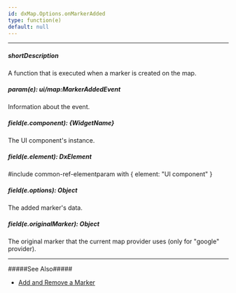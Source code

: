 ```yaml
---
id: dxMap.Options.onMarkerAdded
type: function(e)
default: null
---
```

---
##### shortDescription
A function that is executed when a marker is created on the map.

##### param(e): ui/map:MarkerAddedEvent
Information about the event.

##### field(e.component): {WidgetName}
The UI component's instance.

##### field(e.element): DxElement
#include common-ref-elementparam with { element: "UI component" }

##### field(e.options): Object
The added marker's data.

##### field(e.originalMarker): Object
The original marker that the current map provider uses (only for "google" provider).

---
#####See Also#####
- [Add and Remove a Marker](/concepts/05%20UI%20Components/Map/20%20Configure%20Markers/05%20Add%20and%20Remove.md '/Documentation/Guide/UI_Components/Map/Configure_Markers/Add_and_Remove/')